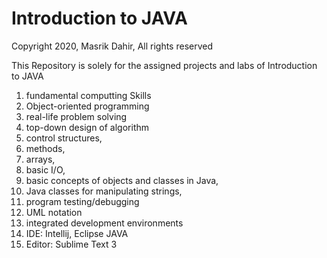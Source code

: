 # Introduction to JAVA
Copyright 2020, Masrik Dahir, All rights reserved

This Repository is solely for the assigned projects and labs of Introduction to JAVA
1. fundamental computting Skills 
2. Object-oriented programming 
3. real-life problem solving 
4. top-down design of algorithm
5. control structures, 
6. methods, 
7. arrays, 
8. basic I/O, 
9. basic concepts of objects and classes in Java, 
10. Java classes for manipulating strings, 
11. program testing/debugging 
12. UML notation
13. integrated development environments 
14. IDE: Intellij, Eclipse JAVA
15. Editor: Sublime Text 3

